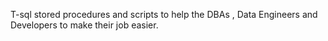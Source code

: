 
T-sql stored procedures and scripts to help the DBAs , Data Engineers  and Developers to make their job easier.
